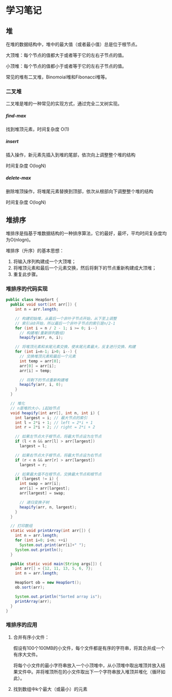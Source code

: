 # 学习笔记

## 堆

在堆的数据结构中，堆中的最大值（或者最小值）总是位于根节点。

大顶堆：每个节点的值都大于或者等于它的左右子节点的值。

小顶堆：每个节点的值都小于或者等于它的左右子节点的值。

常见的堆有二叉堆，Binomoial堆和Fibonacci堆等。

### 二叉堆

二叉堆是堆的一种常见的实现方式，通过完全二叉树实现。

##### find-max

找到堆顶元素，时间复杂度 O(1)

##### insert

插入操作，新元素先插入到堆的尾部，依次向上调整整个堆的结构

时间复杂度 O(logN)

##### delete-max

删除堆顶操作，将堆尾元素替换到顶部，依次从根部向下调整整个堆的结构

时间复杂度 O(logN)

## 堆排序

堆排序是指基于堆数据结构的一种排序算法，它的最好，最坏，平均时间复杂度均为O(nlogn)。

堆排序（升序）的基本思想：

1. 将输入序列构建成一个大顶堆；
2. 将堆顶元素和最后一个元素交换，然后将剩下的节点重新构建成大顶堆；
3. 重复此步骤。

### 堆排序的代码实现

```java
public class HeapSort { 
  public void sort(int arr[]) { 
    int n = arr.length; 

    // 构建初始堆，从最后一个非叶子节点开始，从下至上调整
    // 索引从0开始，所以最后一个非叶子节点的索引是n/2-1
    for (int i = n / 2 - 1; i >= 0; i--) 
      // 构建堆(重新排列数组)
      heapify(arr, n, i); 

    // 将堆顶元素和末尾元素交换，使末尾元素最大，反复进行交换、构建
    for (int i=n-1; i>0; i--) { 
      // 交换堆顶元素和最后一个元素
      int temp = arr[0]; 
      arr[0] = arr[i]; 
      arr[i] = temp; 

      // 将剩下的节点重新构建堆
      heapify(arr, i, 0); 
    } 
  } 

  // 堆化
  // n是堆的大小，i起始节点
  void heapify(int arr[], int n, int i) { 
    int largest = i; // 最大节点的索引
    int l = 2*i + 1; // left = 2*i + 1 
    int r = 2*i + 2; // right = 2*i + 2 

    // 如果左节点大于根节点，将最大节点设为左节点
    if (l < n && arr[l] > arr[largest]) 
      largest = l; 

    // 如果右节点大于根节点，将最大节点设为右节点
    if (r < n && arr[r] > arr[largest]) 
      largest = r; 

    // 如果最大值不在根节点，交换最大节点和根节点
    if (largest != i) { 
      int swap = arr[i]; 
      arr[i] = arr[largest]; 
      arr[largest] = swap; 

      // 递归变换子树
      heapify(arr, n, largest); 
    } 
  } 

  // 打印数组
  static void printArray(int arr[]) { 
    int n = arr.length; 
    for (int i=0; i<n; ++i) 
      System.out.print(arr[i]+" "); 
    System.out.println(); 
  }

  public static void main(String args[]) { 
    int arr[] = {12, 11, 13, 5, 6, 7}; 
    int n = arr.length; 

    HeapSort ob = new HeapSort(); 
    ob.sort(arr); 

    System.out.println("Sorted array is"); 
    printArray(arr); 
  }
} 
```

### 堆排序的应用

1. 合并有序小文件：

   假设有100个100MB的小文件，每个文件都是有序的字符串，将其合并成一个有序大文件。

   将每个小文件的最小字符串放入一个小顶堆中，从小顶堆中取出堆顶并放入结果文件中。并将堆顶所在的小文件取出下一个字符串放入堆顶并堆化（循环如此）。

2. 找到数组中k个最大（或最小）的元素 